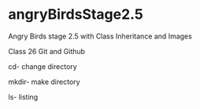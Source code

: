 # angryBirdsStage2.5
Angry Birds stage 2.5 with Class Inheritance and Images

Class 26 Git and Github

cd- change directory

mkdir- make directory

ls- listing
